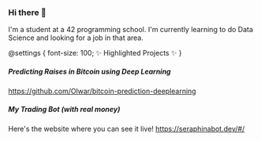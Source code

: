### Hi there 👋

I'm a student at a 42 programming school. I'm currently learning to do Data Science and looking for a job in that area.

@settings {
  font-size: 100;
✨ Highlighted Projects ✨
}

##### Predicting Raises in Bitcoin using Deep Learning
https://github.com/Olwar/bitcoin-prediction-deeplearning

##### My Trading Bot (with real money)
Here's the website where you can see it live!
https://seraphinabot.dev/#/


<!--
**Olwar/Olwar** is a ✨ _special_ ✨ repository because its `README.md` (this file) appears on your GitHub profile.

Here are some ideas to get you started:

- 🔭 I’m currently working on ...
- 🌱 I’m currently learning ...
- 👯 I’m looking to collaborate on ...
- 🤔 I’m looking for help with ...
- 💬 Ask me about ...
- 📫 How to reach me: ...
- 😄 Pronouns: ...
- ⚡ Fun fact: ...
-->
